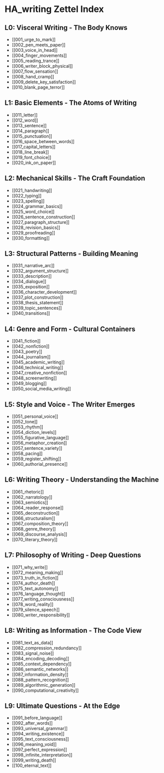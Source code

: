 # HA_writing Zettel Index

## L0: Visceral Writing - The Body Knows
- [[001_urge_to_mark]]
- [[002_pen_meets_paper]]
- [[003_voice_in_head]]
- [[004_finger_movements]]
- [[005_reading_trance]]
- [[006_writer_block_physical]]
- [[007_flow_sensation]]
- [[008_hand_cramp]]
- [[009_delete_key_satisfaction]]
- [[010_blank_page_terror]]

## L1: Basic Elements - The Atoms of Writing
- [[011_letter]]
- [[012_word]]
- [[013_sentence]]
- [[014_paragraph]]
- [[015_punctuation]]
- [[016_space_between_words]]
- [[017_capital_letters]]
- [[018_line_break]]
- [[019_font_choice]]
- [[020_ink_on_paper]]

## L2: Mechanical Skills - The Craft Foundation
- [[021_handwriting]]
- [[022_typing]]
- [[023_spelling]]
- [[024_grammar_basics]]
- [[025_word_choice]]
- [[026_sentence_construction]]
- [[027_paragraph_structure]]
- [[028_revision_basics]]
- [[029_proofreading]]
- [[030_formatting]]

## L3: Structural Patterns - Building Meaning
- [[031_narrative_arc]]
- [[032_argument_structure]]
- [[033_description]]
- [[034_dialogue]]
- [[035_exposition]]
- [[036_character_development]]
- [[037_plot_construction]]
- [[038_thesis_statement]]
- [[039_topic_sentences]]
- [[040_transitions]]

## L4: Genre and Form - Cultural Containers
- [[041_fiction]]
- [[042_nonfiction]]
- [[043_poetry]]
- [[044_journalism]]
- [[045_academic_writing]]
- [[046_technical_writing]]
- [[047_creative_nonfiction]]
- [[048_screenwriting]]
- [[049_blogging]]
- [[050_social_media_writing]]

## L5: Style and Voice - The Writer Emerges
- [[051_personal_voice]]
- [[052_tone]]
- [[053_rhythm]]
- [[054_diction_levels]]
- [[055_figurative_language]]
- [[056_metaphor_creation]]
- [[057_sentence_variety]]
- [[058_pacing]]
- [[059_register_shifting]]
- [[060_authorial_presence]]

## L6: Writing Theory - Understanding the Machine
- [[061_rhetoric]]
- [[062_narratology]]
- [[063_semiotics]]
- [[064_reader_response]]
- [[065_deconstruction]]
- [[066_structuralism]]
- [[067_composition_theory]]
- [[068_genre_theory]]
- [[069_discourse_analysis]]
- [[070_literary_theory]]

## L7: Philosophy of Writing - Deep Questions
- [[071_why_write]]
- [[072_meaning_making]]
- [[073_truth_in_fiction]]
- [[074_author_death]]
- [[075_text_autonomy]]
- [[076_language_thought]]
- [[077_writing_consciousness]]
- [[078_word_reality]]
- [[079_silence_speech]]
- [[080_writer_responsibility]]

## L8: Writing as Information - The Code View
- [[081_text_as_data]]
- [[082_compression_redundancy]]
- [[083_signal_noise]]
- [[084_encoding_decoding]]
- [[085_context_dependency]]
- [[086_semantic_networks]]
- [[087_information_density]]
- [[088_pattern_recognition]]
- [[089_algorithmic_generation]]
- [[090_computational_creativity]]

## L9: Ultimate Questions - At the Edge
- [[091_before_language]]
- [[092_after_words]]
- [[093_universal_grammar]]
- [[094_writing_existence]]
- [[095_text_consciousness]]
- [[096_meaning_void]]
- [[097_perfect_expression]]
- [[098_infinite_interpretation]]
- [[099_writing_death]]
- [[100_eternal_text]]